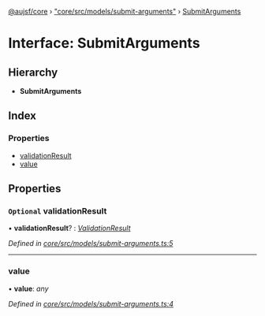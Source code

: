 [@aujsf/core](../README.md) › ["core/src/models/submit-arguments"](../modules/_core_src_models_submit_arguments_.md) › [SubmitArguments](_core_src_models_submit_arguments_.submitarguments.md)

# Interface: SubmitArguments

## Hierarchy

* **SubmitArguments**

## Index

### Properties

* [validationResult](_core_src_models_submit_arguments_.submitarguments.md#optional-validationresult)
* [value](_core_src_models_submit_arguments_.submitarguments.md#value)

## Properties

### `Optional` validationResult

• **validationResult**? : *[ValidationResult](_core_src_models_error_schema_.validationresult.md)*

*Defined in [core/src/models/submit-arguments.ts:5](https://github.com/jbockle/au-jsonschema-form/blob/ffdfbe8/packages/core/src/models/submit-arguments.ts#L5)*

___

###  value

• **value**: *any*

*Defined in [core/src/models/submit-arguments.ts:4](https://github.com/jbockle/au-jsonschema-form/blob/ffdfbe8/packages/core/src/models/submit-arguments.ts#L4)*
